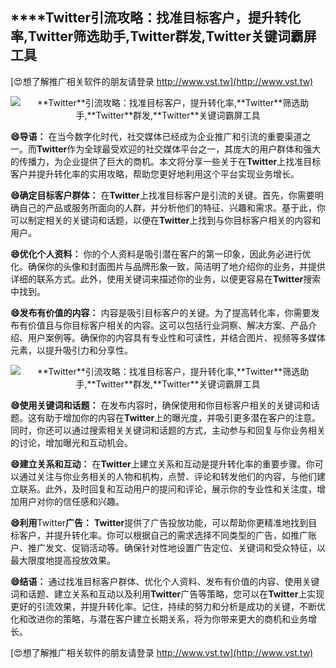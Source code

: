 ## ****Twitter**引流攻略：找准目标客户，提升转化率,**Twitter**筛选助手,**Twitter**群发,**Twitter**关键词霸屏工具**

[😍想了解推广相关软件的朋友请登录 http://www.vst.tw](http://www.vst.tw)

 <center><img src="https://vst.tw/MP4/tuiguang/png/8.png" alt="**Twitter**引流攻略：找准目标客户，提升转化率,**Twitter**筛选助手,**Twitter**群发,**Twitter**关键词霸屏工具"></center>

**😄导语：**
在当今数字化时代，社交媒体已经成为企业推广和引流的重要渠道之一。而**Twitter**作为全球最受欢迎的社交媒体平台之一，其庞大的用户群体和强大的传播力，为企业提供了巨大的商机。本文将分享一些关于在**Twitter**上找准目标客户并提升转化率的实用攻略，帮助您更好地利用这个平台实现业务增长。

**😄确定目标客户群体：**
在**Twitter**上找准目标客户是引流的关键。首先，你需要明确自己的产品或服务所面向的人群，并分析他们的特征、兴趣和需求。基于此，你可以制定相关的关键词和话题，以便在**Twitter**上找到与你目标客户相关的内容和用户。

**😄优化个人资料：**
你的个人资料是吸引潜在客户的第一印象，因此务必进行优化。确保你的头像和封面图片与品牌形象一致，简洁明了地介绍你的业务，并提供详细的联系方式。此外，使用关键词来描述你的业务，以便更容易在**Twitter**搜索中找到。

**😄发布有价值的内容：**
内容是吸引目标客户的关键。为了提高转化率，你需要发布有价值且与你目标客户相关的内容。这可以包括行业洞察、解决方案、产品介绍、用户案例等。确保你的内容具有专业性和可读性，并结合图片、视频等多媒体元素，以提升吸引力和分享性。

 <center><img src="https://vst.tw/MP4/tuiguang/png/5.png" alt="**Twitter**引流攻略：找准目标客户，提升转化率,**Twitter**筛选助手,**Twitter**群发,**Twitter**关键词霸屏工具"></center>

**😄使用关键词和话题：**
在发布内容时，确保使用和你目标客户相关的关键词和话题。这有助于增加你的内容在**Twitter**上的曝光度，并吸引更多潜在客户的注意。同时，你还可以通过搜索相关关键词和话题的方式，主动参与和回复与你业务相关的讨论，增加曝光和互动机会。

**😄建立关系和互动：**
在**Twitter**上建立关系和互动是提升转化率的重要步骤。你可以通过关注与你业务相关的人物和机构，点赞、评论和转发他们的内容，与他们建立联系。此外，及时回复和互动用户的提问和评论，展示你的专业性和关注度，增加用户对你的信任感和兴趣。

**😄利用**Twitter**广告：**
**Twitter**提供了广告投放功能，可以帮助你更精准地找到目标客户，并提升转化率。你可以根据自己的需求选择不同类型的广告，如推广账户、推广发文、促销活动等。确保针对性地设置广告定位、关键词和受众特征，以最大限度地提高投放效果。

**😄结语：**
通过找准目标客户群体、优化个人资料、发布有价值的内容、使用关键词和话题、建立关系和互动以及利用**Twitter**广告等策略，您可以在**Twitter**上实现更好的引流效果，并提升转化率。记住，持续的努力和分析是成功的关键，不断优化和改进你的策略，与潜在客户建立长期关系，将为你带来更大的商机和业务增长。

[😍想了解推广相关软件的朋友请登录 http://www.vst.tw](http://www.vst.tw)



